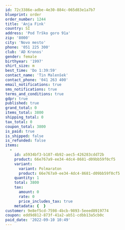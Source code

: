 ```yaml
---
id: 72c3386e-adbe-4e30-884c-065d83e1a7b7
blueprint: order
order_number: 1244
title: 'Anja Fink'
country: SI
address: 'Pod Trško goro 91a'
zip: '8000'
city: 'Novo mesto'
phone: '051 225 300'
club: 'AD Kronos'
gender: female
birthyear: '1997'
shirt_size: m
best_time: 'Do 1:39:59'
contact_name: 'Tin Malenšek'
contact_phone: '041 263 400'
email_notifications: true
sms_notifications: true
terms_and_conditions: true
gdpr: true
published: true
grand_total: 0
items_total: 3800
shipping_total: 0
tax_total: 0
coupon_total: 3800
is_paid: true
is_shipped: false
is_refunded: false
items:
  -
    id: a5934bf3-b107-4b92-aec5-426283cdd72b
    product: 66e767a9-ee34-4dc4-8681-d09bb59f0cf5
    variant:
      variant: Polmaraton
      product: 66e767a9-ee34-4dc4-8681-d09bb59f0cf5
    quantity: 1
    total: 3800
    tax:
      amount: 0
      rate: 0
      price_includes_tax: true
    metadata: {  }
customer: 9e8ef5cd-7598-4bcb-9893-5eeed8919774
coupon: edd9d812-873f-41a2-ab51-cdbb13a5cb0c
paid_date: '2022-09-10 10:49'
---
```

